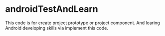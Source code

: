 # androidTestAndLearn

This code is for create project prototype or project component.
And learing Android developing skills via implement this code.
